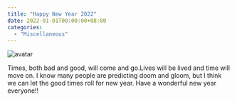 ```yaml
---
title: "Happy New Year 2022"
date: 2022-01-01T00:00:00+08:00
categories:
  - "Miscellaneous"
---
```


![avatar](https://f000.backblazeb2.com/file/canicula/ImgURL/2022.jpg)
<!--more-->

Times, both bad and good, will come and go.Lives will be lived and time will move on. I know many people are predicting doom and gloom, but I think we can let the good times roll for new year. 
Have a wonderful new year everyone!!








